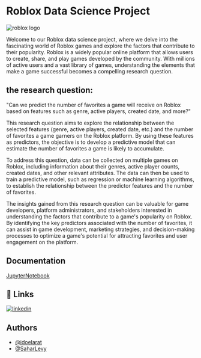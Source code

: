 
# Roblox Data Science Project

![roblox logo](https://www.pcinvasion.com/wp-content/uploads/2023/05/Roblox.jpg)

Welcome to our Roblox data science project, where we delve into the fascinating world of Roblox games and explore the factors that contribute to their popularity. Roblox is a widely popular online platform that allows users to create, share, and play games developed by the community. With millions of active users and a vast library of games, understanding the elements that make a game successful becomes a compelling research question.

## the research question:

"Can we predict the number of favorites a game will receive on Roblox based on features such as genre, active players, created date, and more?"

This research question aims to explore the relationship between the selected features (genre, active players, created date, etc.) and the number of favorites a game garners on the Roblox platform. By using these features as predictors, the objective is to develop a predictive model that can estimate the number of favorites a game is likely to accumulate.

To address this question, data can be collected on multiple games on Roblox, including information about their genres, active player counts, created dates, and other relevant attributes. The data can then be used to train a predictive model, such as regression or machine learning algorithms, to establish the relationship between the predictor features and the number of favorites.

The insights gained from this research question can be valuable for game developers, platform administrators, and stakeholders interested in understanding the factors that contribute to a game's popularity on Roblox. By identifying the key predictors associated with the number of favorites, it can assist in game development, marketing strategies, and decision-making processes to optimize a game's potential for attracting favorites and user engagement on the platform.


## Documentation

[JupyterNotebook](https://idoelarat.github.io/Data-Science-Project-Roblox/)



## 🔗 Links
[![linkedin](https://img.shields.io/badge/linkedin-0A66C2?style=for-the-badge&logo=linkedin&logoColor=white)](https://www.linkedin.com/in/idoelarat/)


## Authors

- [@idoelarat](https://github.com/idoelarat)
- [@SaharLevy](https://github.com/SaharLevy)
